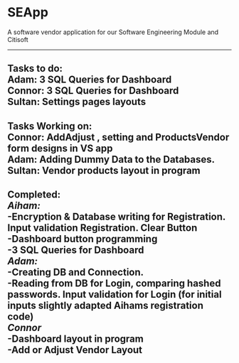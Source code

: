 # SEApp
A software vendor application for our Software Engineering Module and Citisoft

-------------------------------------------------------------------------------------------------------------
**Tasks to do:**<br>
Adam: 3 SQL Queries for Dashboard<br>
Connor: 3 SQL Queries for Dashboard<br>
Sultan: Settings pages layouts<br>
-------------------------------------------------------------------------------------------------------------
**Tasks Working on:**<br>
Connor: AddAdjust , setting and ProductsVendor form designs in VS app<br>
Adam: Adding Dummy Data to the Databases.<br>
Sultan: Vendor products layout in program<br>
-------------------------------------------------------------------------------------------------------------
**Completed:** <br>
*Aiham:*<br>
-Encryption & Database writing for Registration. Input validation Registration. Clear Button <br>
-Dashboard button programming<br>
-3 SQL Queries for Dashboard<br>
*Adam:*<br>
-Creating DB and Connection. <br>
-Reading from DB for Login, comparing hashed passwords. Input validation for Login (for initial inputs slightly adapted Aihams registration code) <br>
*Connor*<br>
-Dashboard layout in program <br>
-Add or Adjust Vendor Layout <br>
-------------------------------------------------------------------------------------------------------------
